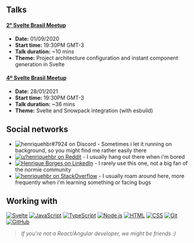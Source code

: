 ## Talks

#### [2° Svelte Brasil Meetup](https://www.youtube.com/watch?v=_izeIDmeq7g&t=2520s)

- **Date:** 01/09/2020
- **Start time:** 19:30PM GMT-3
- **Talk duration:** ~10 mins
- **Theme:** Project architecture configuration and instant component generation in Svelte

#### [4º Svelte Brasil Meetup](https://youtu.be/vDW_zVq5-vY?t=5320)

- **Date:** 28/01/2021
- **Start time:** 19:30PM GMT-3
- **Talk duration:** ~36 mins
- **Theme:** Svelte and Snowpack integration (with esbuild)

## Social networks

- ![henriquehbr#7924 on Discord](https://img.shields.io/badge/discord-henriquehbr%237924-%23738adb?logo=discord) - Sometimes i let it running on background, so you might find me rather easily there
- [![u/henriquehbr on Reddit](https://img.shields.io/badge/Reddit-henriquehbr-%23FF4300?logo=reddit)](http://reddit.com/r/henriquehbr) - I usually hang out there when i'm bored
- [![Henrique Borges on LinkedIn](https://img.shields.io/badge/LinkedIn-Henrique%20Borges-%230072b1?logo=linkedin)](https://www.linkedin.com/in/henrique-borges-ab2217156/) - I rarely use this one, not a big fan of the normie community
- [![henriquehbr on StackOverflow](https://img.shields.io/badge/StackOverflow-henriquehbr-%23f48024?logo=stackoverflow)](https://stackoverflow.com/users/9182121/henriquehbr) - I usually roam around here, more frequently when i'm learning something or facing bugs

## Working with

[![Svelte](https://img.shields.io/badge/-Svelte-FF3E00?logo=svelte&logoColor=FFFFFF)](https://github.com/sveltejs/svelte)
[![JavaScript](https://img.shields.io/badge/-JavaScript-F7DF1E?logo=javascript&logoColor=000000)](https://github.com/topics/javascript)
[![TypeScript](https://img.shields.io/badge/-TypeScript-3178C6?logo=javascript&logoColor=FFFFFF)](https://github.com/microsoft/TypeScript)
[![Node.js](https://img.shields.io/badge/-Node.js-339933?logo=node.js&logoColor=FFFFFF)](https://github.com/nodejs/node)
[![HTML](https://img.shields.io/badge/-HTML-E34F26?logo=html5&logoColor=FFFFFF)](https://github.com/topics/html)
[![CSS](https://img.shields.io/badge/-CSS-1572B6?logo=css3&logoColor=FFFFFF)](https://github.com/topics/css)
[![Git](https://img.shields.io/badge/-Git-F05032?logo=git&logoColor=FFFFFF)](https://github.com/git/git)
[![GitHub](https://img.shields.io/badge/-GitHub-181717?logo=github&logoColor=FFFFFF)](https://github.com/)

> _If you're not a React/Angular developer, we might be friends :)_

